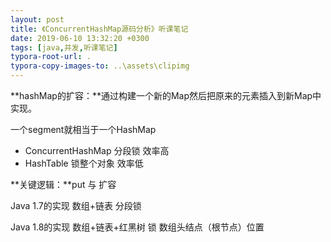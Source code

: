 ```yaml
---
layout: post
title: 《ConcurrentHashMap源码分析》听课笔记
date: 2019-06-10 13:32:20 +0300
tags: [java,并发,听课笔记]
typora-root-url: .
typora-copy-images-to: ..\assets\clipimg
---
```

**hashMap的扩容：**通过构建一个新的Map然后把原来的元素插入到新Map中实现。

一个segment就相当于一个HashMap



- ConcurrentHashMap  分段锁 效率高
- HashTable 锁整个对象 效率低



**关键逻辑：**put  与 扩容

 

Java 1.7的实现 数组+链表 分段锁

Java 1.8的实现 数组+链表+红黑树 锁 数组头结点（根节点）位置